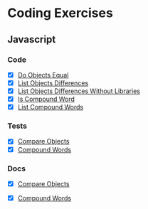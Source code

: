 # Coding Exercises
## Javascript
### Code
- [x] [Do Objects Equal](./javascript/modules/compareObjects.js)
- [x] [List Objects Differences](./javascript/modules/compareObjects.js)
- [x] [List Objects Differences Without Libraries](./javascript/compareObjects.js)
- [x] [Is Compound Word](./javascript/compoundWords.js)
- [x] [List Compound Words](./javascript/compoundWords.js)

### Tests
- [x] [Compare Objects](./javascript/test/specs/modules/compareObjects.js)
- [x] [Compound Words](./javascript/test/specs/modules/compoundWords.js)

### Docs
- [x] [Compare Objects](./docs/javascript/compareObjects.md)
- [x] [Compound Words](./docs/javascript/compoundWords.md)


<!--- [x] [Fibonacci Looped](./javascript/fibonacciSequence.js)
- [x] [Fibonacci Recursive](./javascript/fibonacciSequence.js)
- [x] [Reverse String by Letter](./javascript/reverseString.js)
- [x] [Reverse String by Space](./javascript/reverseString.js)
- [x] [Reverse String by Letter without Methods](./javascript/reverseString.js)
- [x] [Reverse String by Space without Methods](./javascript/reverseString.js)
- [x] [Is Prime Number](./javascript/isPrimeNumber.js)
- [x] [Is Integer](./javascript/isInteger.js)
- [x] [Find Average](./javascript/findAverage.js)

- [x] [Is Compound Word](./javascript/compoundWords.js)
- [x] [List Compound Words](./javascript/compoundWords.js)
- [x] [For Each Function](./javascript/forEach.js)
- [ ] [Get Neighbors Coordinates](./javascript/neighbors.js)
- [ ] [Cat and Dog](./javascript/catAndDog.js)
-->
